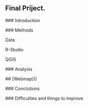 ## Final Priject.
<p> ### Introduction</p>
<p>### Methods </P>
<p>Data</p>
<p>R-Studio</p>
<p>QGIS</p>
<p>### Analysis </p>
<p> ## [Webmap]() </p>
<p> ### Conclutions </p>
<p> ### Difficulties and things to improve </p>
